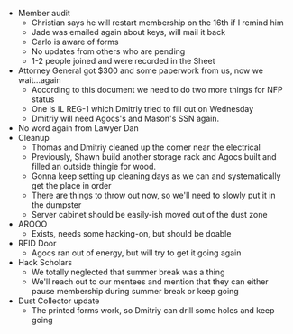 - Member audit
  - Christian says he will restart membership on the 16th if I remind him
  - Jade was emailed again about keys, will mail it back
  - Carlo is aware of forms
  - No updates from others who are pending
  - 1-2 people joined and were recorded in the Sheet
- Attorney General got $300 and some paperwork from us, now we wait...again
  - According to this document we need to do two more things for NFP status
  - One is IL REG-1 which Dmitriy tried to fill out on Wednesday
  - Dmitriy will need Agocs's and Mason's SSN again.
- No word again from Lawyer Dan
- Cleanup
  - Thomas and Dmitriy cleaned up the corner near the electrical
  - Previously, Shawn build another storage rack and Agocs built and filled an outside thingie for wood.
  - Gonna keep setting up cleaning days as we can and systematically get the place in order
  - There are things to throw out now, so we'll need to slowly put it in the dumpster
  - Server cabinet should be easily-ish moved out of the dust zone
- AROOO
  - Exists, needs some hacking-on, but should be doable
- RFID Door
  - Agocs ran out of energy, but will try to get it going again
- Hack Scholars
  - We totally neglected that summer break was a thing
  - We'll reach out to our mentees and mention that they can either pause membership during summer break or keep going
- Dust Collector update
  - The printed forms work, so Dmitriy can drill some holes and keep going
